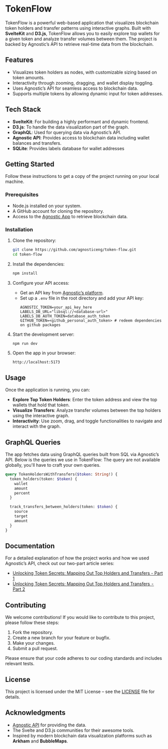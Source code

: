 # TokenFlow

TokenFlow is a powerful web-based application that visualizes blockchain token holders and transfer patterns using interactive graphs. Built with **SvelteKit** and **D3.js**, TokenFlow allows you to easily explore top wallets for a given token and analyze transfer volumes between them. The project is backed by Agnostic’s API to retrieve real-time data from the blockchain.

## Features

- Visualizes token holders as nodes, with customizable sizing based on token amounts.
- Interactivity through zooming, dragging, and wallet display toggling.
- Uses Agnostic’s API for seamless access to blockchain data.
- Supports multiple tokens by allowing dynamic input for token addresses.

## Tech Stack

- **SvelteKit**: For building a highly performant and dynamic frontend.
- **D3.js**: To handle the data visualization part of the graph.
- **GraphQL**: Used for querying data via Agnostic’s API.
- **Agnostic API**: Provides access to blockchain data including wallet balances and transfers.
- **SQLite**: Provides labels database for wallet addresses

## Getting Started

Follow these instructions to get a copy of the project running on your local machine.

### Prerequisites

- Node.js installed on your system.
- A GitHub account for cloning the repository.
- Access to the [Agnostic App](https://app.agnostic.com) to retrieve blockchain data.

### Installation

1. Clone the repository:
    ```bash
    git clone https://github.com/agnosticeng/token-flow.git
    cd token-flow
    ```

2. Install the dependencies:
    ```bash
    npm install
    ```

3. Configure your API access:
    - Get an API key from [Agnostic’s platform](https://app.agnostic.com).
    - Set up a `.env` file in the root directory and add your API key:
      ```
      AGNOSTIC_TOKEN=your_api_key_here
      LABELS_DB_URL="libsql://<database-url>"
      LABELS_DB_AUTH_TOKEN=database_auth_token
      GITHUB_TOKEN=<github_personal_auth_token> # redeem dependencies on github packages
      ```

4. Start the development server:
    ```bash
    npm run dev
    ```

5. Open the app in your browser:
    ```
    http://localhost:5173
    ```

## Usage

Once the application is running, you can:

- **Explore Top Token Holders**: Enter the token address and view the top wallets that hold that token.
- **Visualize Transfers**: Analyze transfer volumes between the top holders using the interactive graph.
- **Interactivity**: Use zoom, drag, and toggle functionalities to navigate and interact with the graph.

## GraphQL Queries

The app fetches data using GraphQL queries built from SQL via Agnostic’s API. Below is the queries we use in TokenFlow:
The query are not available globally, you'll have to craft your own queries.

```graphql
query TokenHoldersWithTransfers($token: String!) {
  token_holders(token: $token) {
    wallet
    amount
    percent
  }

  track_transfers_between_holders(token: $token) {
    source
    target
    amount
  }
}
```

## Documentation

For a detailed explanation of how the project works and how we used Agnostic’s API, check out our two-part article series:

- [Unlocking Token Secrets: Mapping Out Top Holders and Transfers - Part 1](https://medium.com/agnosticeng/unlocking-token-secrets-mapping-out-top-holders-and-transfers-part-1-32ac7a0cae0a)
- [Unlocking Token Secrets: Mapping Out Top Holders and Transfers  -  Part 2](https://medium.com/agnosticeng/unlocking-token-secrets-mapping-out-top-holders-and-transfers-part-2-5c900c8e9f0a)

## Contributing

We welcome contributions! If you would like to contribute to this project, please follow these steps:

1. Fork the repository.
2. Create a new branch for your feature or bugfix.
3. Make your changes.
4. Submit a pull request.

Please ensure that your code adheres to our coding standards and includes relevant tests.

## License

This project is licensed under the MIT License – see the [LICENSE](LICENSE.md) file for details.

## Acknowledgments

- [Agnostic API](https://app.agnostic.dev) for providing the data.
- The Svelte and D3.js communities for their awesome tools.
- Inspired by modern blockchain data visualization platforms such as **Arkham** and **BubbleMaps**.
